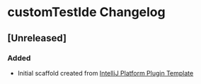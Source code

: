 <!-- Keep a Changelog guide -> https://keepachangelog.com -->

# customTestIde Changelog

## [Unreleased]
### Added
- Initial scaffold created from [IntelliJ Platform Plugin Template](https://github.com/JetBrains/intellij-platform-plugin-template)
